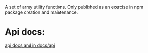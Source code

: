 A set of array utility functions. Only published as an exercise in npm package creation and maintenance.

# Api docs:

[api docs and in docs/api](docs/api)
